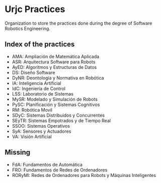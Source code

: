 # Urjc Practices
Organization to store the practices done during the degree of Software Robotics Engineering.

## Index of the practices

- AMA: Ampliación de Matemática Aplicada
- ASR: Arquitectura Software para Robots
- AyED: Algoritmos y Estructuras de Datos
- DS: Diseño Software
- DyNR: Deontología y Normativa en Robótica
- IA: Inteligencia Artificial 
- IdC: Ingeniería de Control
- LSS: Laboratorio de Sistemas
- MySR: Modelado y Simulación de Robots
- PySC: Planificación y Sistemas Cognitivos
- RM: Robótica Movil
- SDyC: Sistemas Distribuidos y Concurrentes
- SEyTR: Sistemas Empotrados y de Tiempo Real
- SSOO: Sistemas Operativos
- SyA: Sensores y Actuadores
- VA: Visión Artificial

## Missing
- FdA: Fundamentos de Automática
- FRO: Fundamentos de Redes de Ordenadores
- RORyMI: Redes de Ordenadores para Robots y Máquinas Inteligentes
